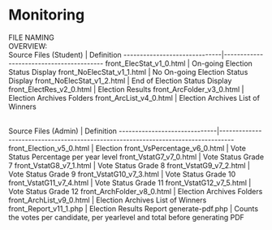 # Monitoring
FILE NAMING <br>
OVERVIEW: <br>
Source Files (Student)        | Definition
------------------------------|-----------------------------------------
front_ElecStat_v1_0.html      | On-going Election Status Display
front_NoElecStat_v1_1.html    | No On-going Election Status Display
front_NoElecStat_v1_2.html    | End of Election Status Display
front_ElectRes_v2_0.html      | Election Results
front_ArcFolder_v3_0.html     | Election Archives Folders
front_ArcList_v4_0.html       | Election Archives List of Winners

<br>
Source Files (Admin)          | Definition
------------------------------|----------------------------------------------------------------------------------
front_Election_v5_0.html      | Election
front_VsPercentage_v6_0.html  | Vote Status Percentage per year level
front_VstatG7_v7_0.html       | Vote Status Grade 7
front_VstatG8_v7_1.html       | Vote Status Grade 8
front_VstatG9_v7_2.html       | Vote Status Grade 9
front_VstatG10_v7_3.html      | Vote Status Grade 10
front_VstatG11_v7_4.html      | Vote Status Grade 11
front_VstatG12_v7_5.html      | Vote Status Grade 12
front_ArchFolder_v8_0.html    | Election Archives Folders
front_ArchList_v9_0.html      | Election Archives List of Winners
front_Report_v11_1.php        | Election Results Report
generate-pdf.php              | Counts the votes per candidate, per yearlevel and total before generating PDF
